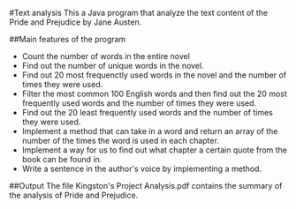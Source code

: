 #Text analysis
This a Java program that analyze the text content of the Pride and Prejudice by Jane Austen.

##Main features of the program
* Count the number of words in the entire novel 
* Find out the number of unique words in the novel.
* Find out 20 most frequenctly used words in the novel and the number of times they were used.
* Filter the most common 100 English words and then find out the 20 most frequently used words and the number of times they were used.
* Find out the 20 least frequently used words and the number of times they were used.
* Implement a method that can take in a word and return an array of the number of the times the word is used in each chapter.
* Implement a way for us to find out what chapter a certain quote from the book can be found in.
* Write a sentence in the author's voice by implementing a method.

##Output
The file Kingston's Project Analysis.pdf contains the summary of the analysis of Pride and Prejudice.